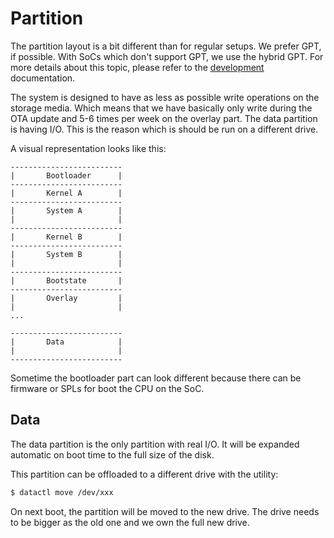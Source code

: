 # Partition

The partition layout is a bit different than for regular setups. We prefer GPT, if possible. With SoCs which don't support GPT, we use the hybrid GPT. For more details about this topic, please refer to the [development](development.md) documentation.

The system is designed to have as less as possible write operations on the storage media. Which means that we have basically only write during the OTA update and 5-6 times per week on the overlay part. The data partition is having I/O. This is the reason which is should be run on a different drive.

A visual representation looks like this:

```text
-------------------------
|       Bootloader      |
-------------------------
|       Kernel A        |
-------------------------
|       System A        |
|                       |
-------------------------
|       Kernel B        |
-------------------------
|       System B        |
|                       |
-------------------------
|       Bootstate       |
-------------------------
|       Overlay         |
|                       |
...

-------------------------
|       Data            |
|                       |
-------------------------
```

Sometime the bootloader part can look different because there can be firmware or SPLs for boot the CPU on the SoC.

## Data

The data partition is the only partition with real I/O. It will be expanded automatic on boot time to the full size of the disk.

This partition can be offloaded to a different drive with the utility:

```sh
$ datactl move /dev/xxx
```

On next boot, the partition will be moved to the new drive. The drive needs to be bigger as the old one and we own the full new drive.
